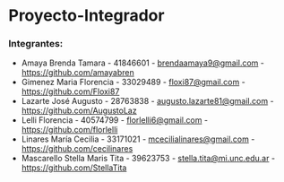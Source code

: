 # Proyecto-Integrador
### Integrantes:
- Amaya Brenda Tamara - 41846601 - brendaamaya9@gmail.com - https://github.com/amayabren
- Gimenez Maria Florencia - 33029489 - floxi87@gmail.com - https://github.com/Floxi87
- Lazarte José Augusto - 28763838 - augusto.lazarte81@gmail.com - https://github.com/AugustoLaz
- Lelli Florencia - 40574799 - florlelli6@gmail.com - https://github.com/florlelli
- Linares María Cecilia - 33171021 - mcecilialinares@gmail.com - https://github.com/cecilinares
- Mascarello Stella Maris Tita - 39623753 - stella.tita@mi.unc.edu.ar - https://github.com/StellaTita
